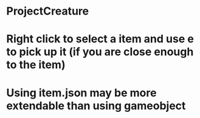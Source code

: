 # ProjectCreature
# Right click to select a item and use e to pick up it (if you are close enough to the item)
# Using item.json may be more extendable than using gameobject

